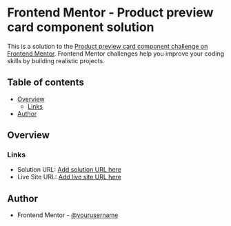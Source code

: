 # Frontend Mentor - Product preview card component solution

This is a solution to the [Product preview card component challenge on Frontend Mentor](https://www.frontendmentor.io/challenges/product-preview-card-component-GO7UmttRfa). Frontend Mentor challenges help you improve your coding skills by building realistic projects. 

## Table of contents

- [Overview](#overview)
  - [Links](#links)
- [Author](#author)

## Overview

### Links

- Solution URL: [Add solution URL here](https://github.com/jcasahuamang/fmentor-product-preview-card.git)
- Live Site URL: [Add live site URL here](https://jcasahuamang.github.io/fmentor-product-preview-card)

## Author

- Frontend Mentor - [@yourusername](https://www.frontendmentor.io/profile/jcasahuamang)